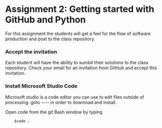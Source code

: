 # Assignment 2: Getting started with GitHub and Python
For this assignment the students will get a feel for the flow of software production and post to the class repository.  

### Accept the invitation
Each student will have the ability to sumbit their solutions to the class repository.  Check your email for an invitation from GitHub and accept this invitation.

### Install Microsoft Studio Code
Microsoft studio is a code editor you can use to edit files outside of processing. 
goto ---- in order to download and install.

Open code from the git Bash window by typing

        $code .   




